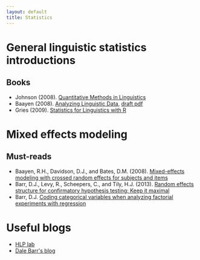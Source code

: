 ```yaml
---
layout: default
title: Statistics
---
```


# General linguistic statistics introductions

## Books

* Johnson (2008). [Quantitative Methods in Linguistics](http://ca.wiley.com/WileyCDA/WileyTitle/productCd-1405144246.html)
* Baayen (2008). [Analyzing Linguistic Data](http://www.cambridge.org/ca/academic/subjects/languages-linguistics/grammar-and-syntax/analyzing-linguistic-data-practical-introduction-statistics-using-r), [draft pdf](http://www.sfs.uni-tuebingen.de/~hbaayen/publications/baayenCUPstats.pdf)
* Gries (2009). [Statistics for Linguistics with R](http://www.linguistics.ucsb.edu/faculty/stgries/research/sflwr/sflwr.html)

# Mixed effects modeling

## Must-reads

* Baayen, R.H., Davidson, D.J., and Bates, D.M. (2008). [Mixed-effects modeling with crossed random effects for subjects and items](http://www.sciencedirect.com/science/article/pii/S0749596X07001398)
* Barr, D.J., Levy, R., Scheepers, C., and Tily, H.J. (2013).  [Random effects structure for confirmatory hypothesis testing: Keep it maximal](http://www.sciencedirect.com/science/article/pii/S0749596X12001180)
* Barr, D.J. [Coding categorical variables when analyzing factorial experiments with regression](http://talklab.psy.gla.ac.uk/tvw/catpred/)

# Useful blogs

* [HLP lab](https://hlplab.wordpress.com/)
* [Dale Barr's blog](http://talklab.psy.gla.ac.uk/)